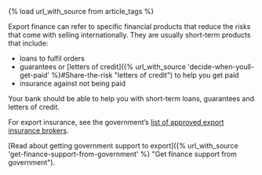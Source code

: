 {% load url_with_source from article_tags %}

Export finance can refer to specific financial products that reduce the risks that come with selling internationally. They are usually short-term products that include:

* loans to fulfil orders
* guarantees or [letters of credit]({% url_with_source 'decide-when-youll-get-paid' %}#Share-the-risk "letters of credit") to help you get paid
* insurance against not being paid

Your bank should be able to help you with short-term loans, guarantees and letters of credit.

For export insurance, see the government&rsquo;s [list of approved export insurance brokers](https://www.gov.uk/government/publications/uk-export-finance-insurance-list-of-approved-brokers/export-insurance-approved-brokers "UK Export Finance approved insurance brokers").

[Read about getting government support to export]({% url_with_source 'get-finance-support-from-government' %} "Get finance support from government").

